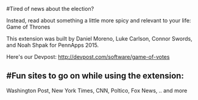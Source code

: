 
#Tired of news about the election? 

Instead, read about something a little more spicy and relevant to your life: Game of Thrones

This extension was built by Daniel Moreno, Luke Carlson, Connor Swords, and Noah Shpak for PennApps 2015.

Here's our Devpost: http://devpost.com/software/game-of-votes

#Fun sites to go on while using the extension:
-------
Washington Post,
New York Times,
CNN,
Poltico,
Fox News,
.. and more
